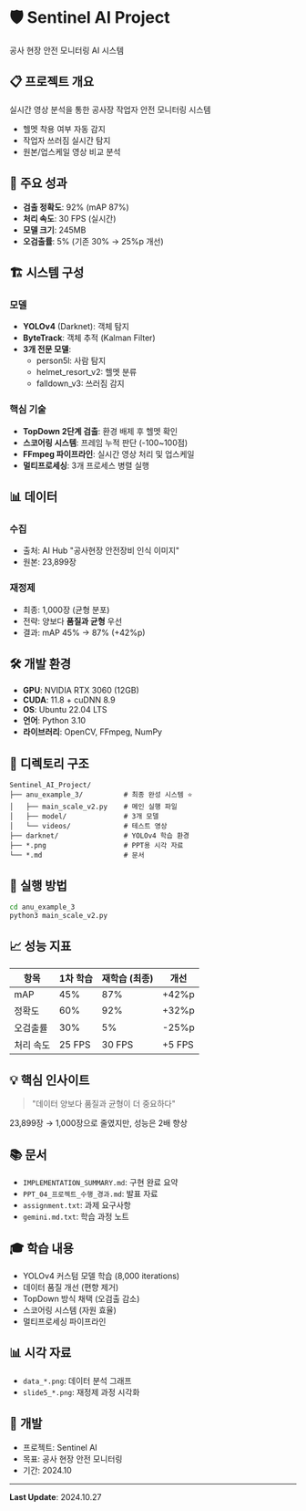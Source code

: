 # 🛡️ Sentinel AI Project

공사 현장 안전 모니터링 AI 시스템

## 📋 프로젝트 개요

실시간 영상 분석을 통한 공사장 작업자 안전 모니터링 시스템
- 헬멧 착용 여부 자동 감지
- 작업자 쓰러짐 실시간 탐지
- 원본/업스케일 영상 비교 분석

## 🎯 주요 성과

- **검출 정확도**: 92% (mAP 87%)
- **처리 속도**: 30 FPS (실시간)
- **모델 크기**: 245MB
- **오검출률**: 5% (기존 30% → 25%p 개선)

## 🏗️ 시스템 구성

### 모델
- **YOLOv4** (Darknet): 객체 탐지
- **ByteTrack**: 객체 추적 (Kalman Filter)
- **3개 전문 모델**:
  - person5l: 사람 탐지
  - helmet_resort_v2: 헬멧 분류
  - falldown_v3: 쓰러짐 감지

### 핵심 기술
- **TopDown 2단계 검출**: 환경 배제 후 헬멧 확인
- **스코어링 시스템**: 프레임 누적 판단 (-100~100점)
- **FFmpeg 파이프라인**: 실시간 영상 처리 및 업스케일
- **멀티프로세싱**: 3개 프로세스 병렬 실행

## 📊 데이터

### 수집
- 출처: AI Hub "공사현장 안전장비 인식 이미지"
- 원본: 23,899장

### 재정제
- 최종: 1,000장 (균형 분포)
- 전략: 양보다 **품질과 균형** 우선
- 결과: mAP 45% → 87% (+42%p)

## 🛠️ 개발 환경

- **GPU**: NVIDIA RTX 3060 (12GB)
- **CUDA**: 11.8 + cuDNN 8.9
- **OS**: Ubuntu 22.04 LTS
- **언어**: Python 3.10
- **라이브러리**: OpenCV, FFmpeg, NumPy

## 📁 디렉토리 구조

```
Sentinel_AI_Project/
├── anu_example_3/          # 최종 완성 시스템 ⭐
│   ├── main_scale_v2.py    # 메인 실행 파일
│   ├── model/              # 3개 모델
│   └── videos/             # 테스트 영상
├── darknet/                # YOLOv4 학습 환경
├── *.png                   # PPT용 시각 자료
└── *.md                    # 문서
```

## 🚀 실행 방법

```bash
cd anu_example_3
python3 main_scale_v2.py
```

## 📈 성능 지표

| 항목 | 1차 학습 | 재학습 (최종) | 개선 |
|-----|---------|-------------|-----|
| mAP | 45% | 87% | +42%p |
| 정확도 | 60% | 92% | +32%p |
| 오검출률 | 30% | 5% | -25%p |
| 처리 속도 | 25 FPS | 30 FPS | +5 FPS |

## 💡 핵심 인사이트

> "데이터 양보다 품질과 균형이 더 중요하다"

23,899장 → 1,000장으로 줄였지만, 성능은 2배 향상

## 📚 문서

- `IMPLEMENTATION_SUMMARY.md`: 구현 완료 요약
- `PPT_04_프로젝트_수행_경과.md`: 발표 자료
- `assignment.txt`: 과제 요구사항
- `gemini.md.txt`: 학습 과정 노트

## 🎓 학습 내용

- YOLOv4 커스텀 모델 학습 (8,000 iterations)
- 데이터 품질 개선 (편향 제거)
- TopDown 방식 채택 (오검출 감소)
- 스코어링 시스템 (자원 효율)
- 멀티프로세싱 파이프라인

## 📊 시각 자료

- `data_*.png`: 데이터 분석 그래프
- `slide5_*.png`: 재정제 과정 시각화

## 👥 개발

- 프로젝트: Sentinel AI
- 목표: 공사 현장 안전 모니터링
- 기간: 2024.10

---

**Last Update**: 2024.10.27
